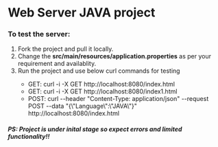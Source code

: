 <h1>Web Server JAVA project</h1>
<h3>To test the server:</h3>
<ol>
  <li>Fork the project and pull it locally.</li>
  <li>Change the <b>src/main/resources/application.properties</b> as per your requirement and availablity.</li>
  <li>Run the project and use below curl commands for testing</li>
  <ul>
    <li>GET: curl -i -X GET http://localhost:8080/index.html</li>
    <li>GET: curl -i -X GET http://localhost:8080/index1.html</li>
    <li>POST: curl --header "Content-Type: application/json" --request POST --data "{\"Language\":\"JAVA\"}" http://localhost:8080/index.html</li>
  </ul>
    
</ol>
<h5><b>PS: Project is under inital stage so expect errors and limited functionality!!</b></h5>
